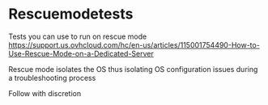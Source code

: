 # Rescuemodetests

Tests you can use to run on rescue mode https://support.us.ovhcloud.com/hc/en-us/articles/115001754490-How-to-Use-Rescue-Mode-on-a-Dedicated-Server

Rescue mode isolates the OS thus isolating OS configuration issues during a troubleshooting process

Follow with discretion 
